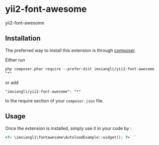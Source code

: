 yii2-font-awesome
=================
yii2-font-awesome

Installation
------------

The preferred way to install this extension is through [composer](http://getcomposer.org/download/).

Either run

```
php composer.phar require --prefer-dist imxiangli/yii2-font-awesome "*"
```

or add

```
"imxiangli/yii2-font-awesome": "*"
```

to the require section of your `composer.json` file.


Usage
-----

Once the extension is installed, simply use it in your code by  :

```php
<?= \imxiangli\fontawesome\AutoloadExample::widget(); ?>```